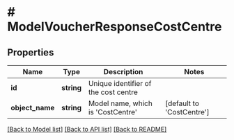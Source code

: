 # # ModelVoucherResponseCostCentre

## Properties

Name | Type | Description | Notes
------------ | ------------- | ------------- | -------------
**id** | **string** | Unique identifier of the cost centre |
**object_name** | **string** | Model name, which is &#39;CostCentre&#39; | [default to 'CostCentre']

[[Back to Model list]](../../README.md#models) [[Back to API list]](../../README.md#endpoints) [[Back to README]](../../README.md)
